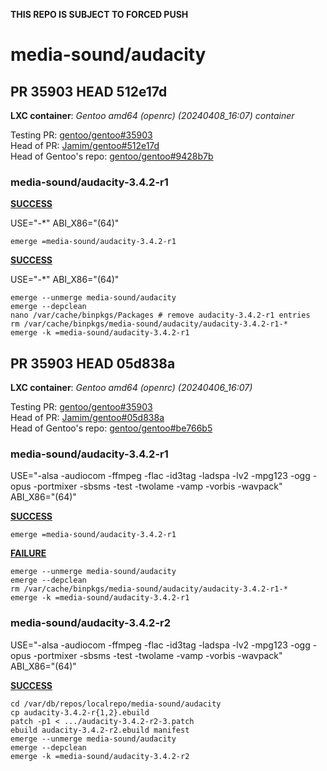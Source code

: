 __THIS REPO IS SUBJECT TO FORCED PUSH__

# media-sound/audacity

## PR 35903 HEAD 512e17d

__LXC container__: _Gentoo amd64 (openrc) (20240408_16:07) container_

Testing PR: [gentoo/gentoo#35903](https://github.com/gentoo/gentoo/pull/35903)  
Head of PR: [Jamim/gentoo#512e17d](https://github.com/Jamim/gentoo/tree/512e17d21024862b7e2f58025fe72354863ee345)  
Head of Gentoo's repo: [gentoo/gentoo#9428b7b](https://github.com/gentoo/gentoo/tree/9428b7b54576cfaa84da562e1148a804acd6cc30)

### media-sound/audacity-3.4.2-r1

__[SUCCESS](results/PR_35903/head_512e17d21024862b7e2f58025fe72354863ee345/media-sound/audacity/audacity-3.4.2-r1/4/)__

USE="-*" ABI_X86="(64)"

```
emerge =media-sound/audacity-3.4.2-r1
```

__[SUCCESS](results/PR_35903/head_512e17d21024862b7e2f58025fe72354863ee345/media-sound/audacity/audacity-3.4.2-r1/5/)__

USE="-*" ABI_X86="(64)"

```
emerge --unmerge media-sound/audacity
emerge --depclean
nano /var/cache/binpkgs/Packages # remove audacity-3.4.2-r1 entries
rm /var/cache/binpkgs/media-sound/audacity/audacity-3.4.2-r1-*
emerge -k =media-sound/audacity-3.4.2-r1
```

## PR 35903 HEAD 05d838a

__LXC container__: _Gentoo amd64 (openrc) (20240406_16:07)_

Testing PR: [gentoo/gentoo#35903](https://github.com/gentoo/gentoo/pull/35903)  
Head of PR: [Jamim/gentoo#05d838a](https://github.com/Jamim/gentoo/tree/05d838a28b1c2516741f7ff25b2c4e89984e76e8)  
Head of Gentoo's repo: [gentoo/gentoo#be766b5](https://github.com/gentoo/gentoo/tree/be766b5b349fc88b7c91c35074560d162240c3fd)

### media-sound/audacity-3.4.2-r1

USE="-alsa -audiocom -ffmpeg -flac -id3tag -ladspa -lv2 -mpg123 -ogg -opus -portmixer -sbsms -test -twolame -vamp -vorbis -wavpack" ABI_X86="(64)"

__[SUCCESS](results/PR_35903/head_05d838a28b1c2516741f7ff25b2c4e89984e76e8/media-sound/audacity/audacity-3.4.2-r1/1/)__

```
emerge =media-sound/audacity-3.4.2-r1
```

__[FAILURE](results/PR_35903/head_05d838a28b1c2516741f7ff25b2c4e89984e76e8/media-sound/audacity/audacity-3.4.2-r1/2/)__

```
emerge --unmerge media-sound/audacity
emerge --depclean
rm /var/cache/binpkgs/media-sound/audacity/audacity-3.4.2-r1-*
emerge -k =media-sound/audacity-3.4.2-r1
```

### media-sound/audacity-3.4.2-r2

USE="-alsa -audiocom -ffmpeg -flac -id3tag -ladspa -lv2 -mpg123 -ogg -opus -portmixer -sbsms -test -twolame -vamp -vorbis -wavpack" ABI_X86="(64)"

__[SUCCESS](results/PR_35903/head_05d838a28b1c2516741f7ff25b2c4e89984e76e8/media-sound/audacity/audacity-3.4.2-r2/3/)__

```
cd /var/db/repos/localrepo/media-sound/audacity
cp audacity-3.4.2-r{1,2}.ebuild
patch -p1 < .../audacity-3.4.2-r2-3.patch
ebuild audacity-3.4.2-r2.ebuild manifest
emerge --unmerge media-sound/audacity
emerge --depclean
emerge -k =media-sound/audacity-3.4.2-r2
```
